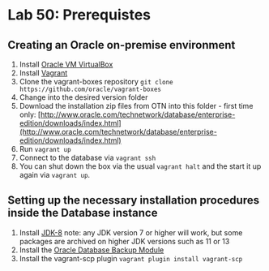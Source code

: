 # Lab 50: Prerequistes 

## Creating an Oracle on-premise environment
1. Install [Oracle VM VirtualBox](https://www.virtualbox.org/wiki/Downloads)
2. Install [Vagrant](https://vagrantup.com/)
3. Clone the vagrant-boxes repository `git clone https://github.com/oracle/vagrant-boxes`
2. Change into the desired version folder
3. Download the installation zip files from OTN into this folder - first time only:
[http://www.oracle.com/technetwork/database/enterprise-edition/downloads/index.html](http://www.oracle.com/technetwork/database/enterprise-edition/downloads/index.html)
4. Run `vagrant up`
5. Connect to the database via `vagrant ssh`
6. You can shut down the box via the usual `vagrant halt` and the start it up again via `vagrant up`.

## Setting up the necessary installation procedures inside the Database instance
1. Install [JDK-8](https://www.oracle.com/technetwork/java/javase/downloads/jdk8-downloads-2133151.html)
note: any JDK version 7 or higher will work, but some packages are archived on higher JDK versions such as 11 or 13
2. Install the [Oracle Database Backup Module](https://www.oracle.com/database/technologies/oracle-cloud-backup-downloads.html)
3. Install the vagrant-scp plugin `vagrant plugin install vagrant-scp`
